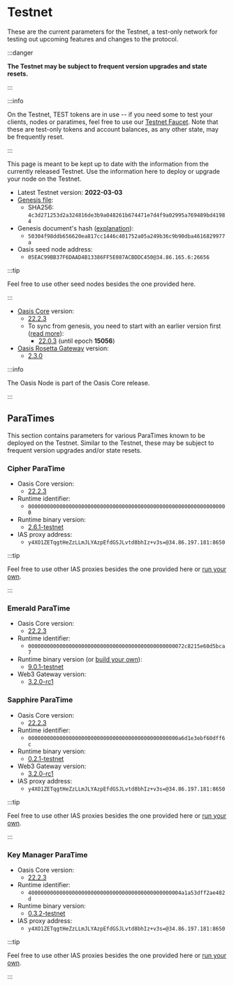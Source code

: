 # Testnet

These are the current parameters for the Testnet, a test-only network for
testing out upcoming features and changes to the protocol.

:::danger

**The Testnet may be subject to frequent version upgrades and state resets.**

:::

:::info

On the Testnet, TEST tokens are in use -- if you need some to test your clients, nodes or paratimes, feel free to use our [Testnet Faucet](https://faucet.testnet.oasis.dev). Note that these are test-only tokens and account balances, as any other state, may be frequently reset.

:::

This page is meant to be kept up to date with the information from the currently released Testnet. Use the information here to deploy or upgrade your node on the Testnet.

* Latest Testnet version: **2022-03-03**
* [Genesis file](https://github.com/oasisprotocol/testnet-artifacts/releases/download/2022-03-03/genesis.json):
  * SHA256: `4c3d271253d2a324816de3b9a048261b674471e7d4f9a02995a769489bd41984`
* Genesis document's hash ([explanation](../genesis-doc.md#genesis-file-vs-genesis-document)):
  * `50304f98ddb656620ea817cc1446c401752a05a249b36c9b90dba4616829977a`
* Oasis seed node address:
  * `05EAC99BB37F6DAAD4B13386FF5E087ACBDDC450@34.86.165.6:26656`

:::tip

Feel free to use other seed nodes besides the one provided here.

:::

* [Oasis Core](https://github.com/oasisprotocol/oasis-core) version:
  * [22.2.3](https://github.com/oasisprotocol/oasis-core/releases/tag/v22.2.3)
  * To sync from genesis, you need to start with an earlier version first
    ([read more][handling network upgrades]):
    * [22.0.3](https://github.com/oasisprotocol/oasis-core/releases/tag/v22.0.3) (until epoch **15056**)
* [Oasis Rosetta Gateway](https://github.com/oasisprotocol/oasis-rosetta-gateway) version:
  * [2.3.0](https://github.com/oasisprotocol/oasis-rosetta-gateway/releases/tag/v2.3.0)

:::info

The Oasis Node is part of the Oasis Core release.

:::

[handling network upgrades]: ../run-your-node/maintenance/handling-network-upgrades.md

## ParaTimes

This section contains parameters for various ParaTimes known to be deployed on the Testnet. Similar to the Testnet, these may be subject to frequent version upgrades and/or state resets.

### Cipher ParaTime

* Oasis Core version:
  * [22.2.3](https://github.com/oasisprotocol/oasis-core/releases/tag/v22.2.3)
* Runtime identifier:
  * `0000000000000000000000000000000000000000000000000000000000000000`
* Runtime binary version:
  * [2.6.1-testnet](https://github.com/oasisprotocol/cipher-paratime/releases/tag/v2.6.1-testnet)
* IAS proxy address:
  * `y4XO1ZETqgtHeZzLLmJLYAzpEfdGSJLvtd8bhIz+v3s=@34.86.197.181:8650`

:::tip

Feel free to use other IAS proxies besides the one provided here or [run your own](../run-your-node/ias-proxy.md).

:::

### Emerald ParaTime

* Oasis Core version:
  * [22.2.3](https://github.com/oasisprotocol/oasis-core/releases/tag/v22.2.3)
* Runtime identifier:
  * `00000000000000000000000000000000000000000000000072c8215e60d5bca7`
* Runtime binary version (or [build your own](https://github.com/oasisprotocol/emerald-paratime/tree/v9.0.1-testnet#building)):
  * [9.0.1-testnet](https://github.com/oasisprotocol/emerald-paratime/releases/tag/v9.0.1-testnet)
* Web3 Gateway version:
  * [3.2.0-rc1](https://github.com/oasisprotocol/oasis-web3-gateway/releases/tag/v3.2.0-rc1)

### Sapphire ParaTime

* Oasis Core version:
  * [22.2.3](https://github.com/oasisprotocol/oasis-core/releases/tag/v22.2.3)
* Runtime identifier:
  * `000000000000000000000000000000000000000000000000a6d1e3ebf60dff6c`
* Runtime binary version:
  * [0.2.1-testnet](https://github.com/oasisprotocol/sapphire-paratime/releases/tag/v0.2.1-testnet)
* Web3 Gateway version:
  * [3.2.0-rc1](https://github.com/oasisprotocol/oasis-web3-gateway/releases/tag/v3.2.0-rc1)
* IAS proxy address:
  * `y4XO1ZETqgtHeZzLLmJLYAzpEfdGSJLvtd8bhIz+v3s=@34.86.197.181:8650`

:::tip

Feel free to use other IAS proxies besides the one provided here or [run your own](../run-your-node/ias-proxy.md).

:::

### Key Manager ParaTime

* Oasis Core version:
  * [22.2.3](https://github.com/oasisprotocol/oasis-core/releases/tag/v22.2.3)
* Runtime identifier:
  * `4000000000000000000000000000000000000000000000004a1a53dff2ae482d`
* Runtime binary version:
  * [0.3.2-testnet](https://github.com/oasisprotocol/keymanager-paratime/releases/tag/v0.3.2-testnet)
* IAS proxy address:
  * `y4XO1ZETqgtHeZzLLmJLYAzpEfdGSJLvtd8bhIz+v3s=@34.86.197.181:8650`

:::tip

Feel free to use other IAS proxies besides the one provided here or [run your own](../run-your-node/ias-proxy.md).

:::
